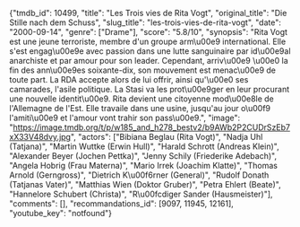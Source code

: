 {"tmdb_id": 10499, "title": "Les Trois vies de Rita Vogt", "original_title": "Die Stille nach dem Schuss", "slug_title": "les-trois-vies-de-rita-vogt", "date": "2000-09-14", "genre": ["Drame"], "score": "5.8/10", "synopsis": "Rita Vogt est une jeune terroriste, membre d'un groupe arm\u00e9 international. Elle s'est engag\u00e9e avec passion dans une lutte sanguinaire par id\u00e9al anarchiste et par amour pour son leader. Cependant, arriv\u00e9 \u00e0 la fin des ann\u00e9es soixante-dix, son mouvement est menac\u00e9 de toute part. La RDA accepte alors de lui offrir, ainsi qu'\u00e0 ses camarades, l'asile politique. La Stasi va les prot\u00e9ger en leur procurant une nouvelle identit\u00e9. Rita devient une citoyenne mod\u00e8le de l'Allemagne de l'Est. Elle travaile dans une usine, jusqu'au jour o\u00f9 l'amiti\u00e9 et l'amour vont trahir son pass\u00e9.", "image": "https://image.tmdb.org/t/p/w185_and_h278_bestv2/b9AWb2P2CUDrSzEb7xX33V48dvy.jpg", "actors": ["Bibiana Beglau (Rita Vogt)", "Nadja Uhl (Tatjana)", "Martin Wuttke (Erwin Hull)", "Harald Schrott (Andreas Klein)", "Alexander Beyer (Jochen Pettka)", "Jenny Schily (Friederike Adebach)", "Angela Hobrig (Frau Materna)", "Mario Irrek (Joachim Klatte)", "Thomas Arnold (Gerngross)", "Dietrich K\u00f6rner (General)", "Rudolf Donath (Tatjanas Vater)", "Matthias Wien (Doktor Gruber)", "Petra Ehlert (Beate)", "Hannelore Schubert (Christa)", "R\u00fcdiger Sander (Hausmeister)"], "comments": [], "recommandations_id": [9097, 11945, 12161], "youtube_key": "notfound"}